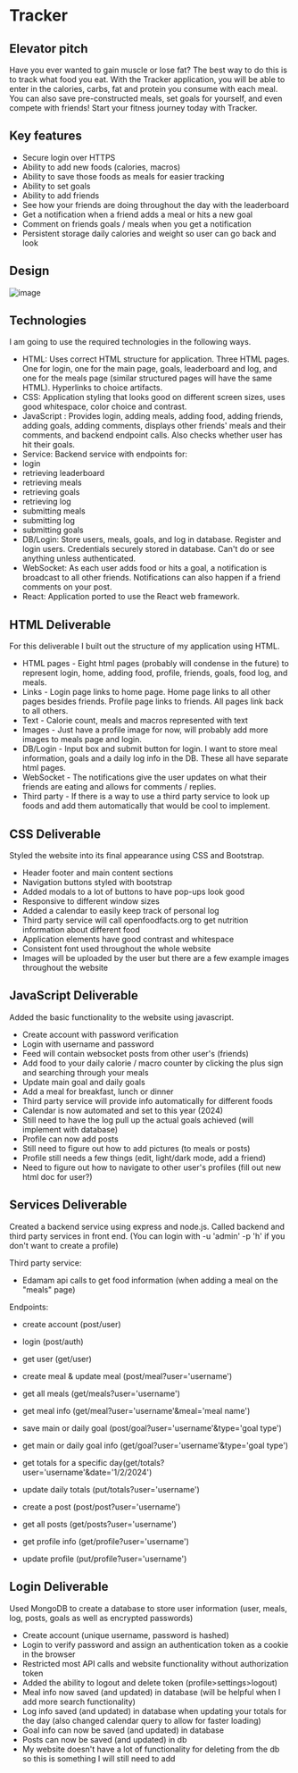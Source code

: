 # Tracker

## Elevator pitch

Have you ever wanted to gain muscle or lose fat? The best way to do this is to track what food you eat. With the Tracker application, you will be able to enter in the calories, carbs, fat and protein you consume with each meal. You can also save pre-constructed meals, set goals for yourself, and even compete with friends! Start your fitness journey today with Tracker.

## Key features

- Secure login over HTTPS
- Ability to add new foods (calories, macros)
- Ability to save those foods as meals for easier tracking
- Ability to set goals
- Ability to add friends
- See how your friends are doing throughout the day with the leaderboard
- Get a notification when a friend adds a meal or hits a new goal
- Comment on friends goals / meals when you get a notification
- Persistent storage daily calories and weight so user can go back and look

## Design

![image](https://github.com/krewdreele/startup/assets/97317394/ee11bd46-104e-4dc8-8d66-43e606e3ac59)

## Technologies

I am going to use the required technologies in the following ways.

- HTML: Uses correct HTML structure for application. Three HTML pages. One for login, one for the main page, goals, leaderboard and log, and one for the meals page (similar structured pages will have the same HTML). Hyperlinks to choice artifacts.
- CSS: Application styling that looks good on different screen sizes, uses good whitespace, color choice and contrast.
- JavaScript : Provides login, adding meals, adding food, adding friends, adding goals, adding comments, displays other friends' meals and their comments, and backend endpoint calls. Also checks whether user has hit their goals.
- Service: Backend service with endpoints for:
- login
- retrieving leaderboard
- retrieving meals
- retrieving goals
- retrieving log
- submitting meals
- submitting log
- submitting goals
- DB/Login: Store users, meals, goals, and log in database. Register and login users. Credentials securely stored in database. Can't do or see anything unless authenticated.
- WebSocket: As each user adds food or hits a goal, a notification is broadcast to all other friends. Notifications can also happen if a friend comments on your post.
- React: Application ported to use the React web framework.

## HTML Deliverable

For this deliverable I built out the structure of my application using HTML.

- HTML pages - Eight html pages (probably will condense in the future) to represent login,
  home, adding food, profile, friends, goals, food log, and meals.
- Links - Login page links to home page. Home page links to all other pages besides friends. Profile page links to friends. All pages link back to all others.
- Text - Calorie count, meals and macros represented with text
- Images - Just have a profile image for now, will probably add more images to meals page and login.
- DB/Login - Input box and submit button for login. I want to store meal information, goals and a daily log info in the DB. These all have separate html pages.
- WebSocket - The notifications give the user updates on what their friends are eating and allows for comments / replies.
- Third party - If there is a way to use a third party service to look up foods and add them automatically that would be cool to implement.

## CSS Deliverable

Styled the website into its final appearance using CSS and Bootstrap.

- Header footer and main content sections
- Navigation buttons styled with bootstrap
- Added modals to a lot of buttons to have pop-ups look good
- Responsive to different window sizes
- Added a calendar to easily keep track of personal log
- Third party service will call openfoodfacts.org to get nutrition information about different food
- Application elements have good contrast and whitespace
- Consistent font used throughout the whole website
- Images will be uploaded by the user but there are a few example images throughout the website

## JavaScript Deliverable

Added the basic functionality to the website using javascript.

- Create account with password verification
- Login with username and password
- Feed will contain websocket posts from other user's (friends)
- Add food to your daily calorie / macro counter by clicking the plus sign and searching through your meals
- Update main goal and daily goals
- Add a meal for breakfast, lunch or dinner
- Third party service will provide info automatically for different foods
- Calendar is now automated and set to this year (2024)
- Still need to have the log pull up the actual goals achieved (will implement with database)
- Profile can now add posts
- Still need to figure out how to add pictures (to meals or posts)
- Profile still needs a few things (edit, light/dark mode, add a friend)
- Need to figure out how to navigate to other user's profiles (fill out new html doc for user?)

## Services Deliverable

Created a backend service using express and node.js. Called backend and third party services in front end.
(You can login with -u 'admin' -p 'h' if you don't want to create a profile)

Third party service:

- Edamam api calls to get food information (when adding a meal on the "meals" page)

Endpoints:

- create account (post/user)
- login (post/auth)
- get user (get/user)

- create meal & update meal (post/meal?user='username')
- get all meals (get/meals?user='username')
- get meal info (get/meal?user='username'&meal='meal name')

- save main or daily goal (post/goal?user='username'&type='goal type')
- get main or daily goal info (get/goal?user='username'&type='goal type')

- get totals for a specific day(get/totals?user='username'&date='1/2/2024')
- update daily totals (put/totals?user='username')

- create a post (post/post?user='username')
- get all posts (get/posts?user='username')
- get profile info (get/profile?user='username')
- update profile (put/profile?user='username')

## Login Deliverable

Used MongoDB to create a database to store user information (user, meals, log, posts, goals as
well as encrypted passwords)

- Create account (unique username, password is hashed)
- Login to verify password and assign an authentication token as a cookie in the browser
- Restricted most API calls and website functionality without authorization token
- Added the ability to logout and delete token (profile>settings>logout)
- Meal info now saved (and updated) in database (will be helpful when I add more search functionality)
- Log info saved (and updated) in database when updating your totals for the day (also changed calendar query to allow for faster loading)
- Goal info can now be saved (and updated) in database
- Posts can now be saved (and updated) in db
- My website doesn't have a lot of functionality for deleting from the db so this is something I will still need to add
